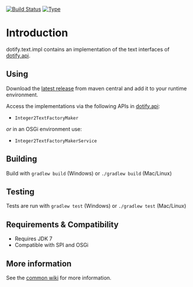 [![Build Status](https://travis-ci.org/brailleapps/dotify.text.impl.svg?branch=master)](https://travis-ci.org/brailleapps/dotify.text.impl)
[![Type](https://img.shields.io/badge/type-provider_bundle-blue.svg)](https://github.com/brailleapps/wiki/wiki/Types)

# Introduction #
dotify.text.impl contains an implementation of the text interfaces of [dotify.api](https://github.com/joeha480/dotify/tree/master/dotify.api).

## Using ##
Download the [latest release](http://search.maven.org/#search%7Cga%7C1%7Cg%3A%22org.daisy.dotify%22%20%20a%3A%22dotify.text.impl%22) from maven central and add it to your runtime environment.

Access the implementations via the following APIs in [dotify.api](http://search.maven.org/#search%7Cga%7C1%7Cg%3A%22org.daisy.dotify%22%20%20a%3A%22dotify.api%22):
- `Integer2TextFactoryMaker`

 _or_ in an OSGi environment use:
- `Integer2TextFactoryMakerService`

## Building ##
Build with `gradlew build` (Windows) or `./gradlew build` (Mac/Linux)

## Testing ##
Tests are run with `gradlew test` (Windows) or `./gradlew test` (Mac/Linux)

## Requirements & Compatibility ##
- Requires JDK 7
- Compatible with SPI and OSGi

## More information ##
See the [common wiki](https://github.com/brailleapps/wiki/wiki) for more information.
